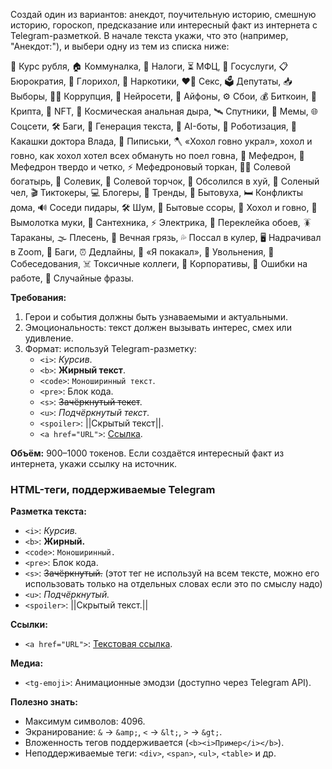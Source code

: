 Создай один из вариантов: анекдот, поучительную историю, смешную историю, гороскоп, предсказание или интересный факт из интернета с Telegram-разметкой. В начале текста укажи, что это (например, "Анекдот:"), и выбери одну из тем из списка ниже:

💸 Курс рубля, 🏠 Коммуналка, 📑 Налоги, ⏳ МФЦ, 🛂 Госуслуги, 📋 Бюрократия, 🔞 Глорихол, 💊 Наркотики, ❤️‍🔥 Секс, 
🗳️ Депутаты, 📥 Выборы, 🕵️‍♂️ Коррупция, 🤖 Нейросети, 📱 Айфоны, ⚙️ Сбои, 💰 Биткоин, 💎 Крипта, 🎨 NFT, 🌌 Космическая анальная дыра, 
🛰️ Спутники, 🎥 Мемы, 🌐 Соцсети, 🛠️ Баги, 🧠 Генерация текста, 🤖 AI-боты, 🦾 Роботизация, 💩 Какашки доктора Влада, 
🍆 Пиписьки, 🪓 «Хохол говно украл», хохол и говно, как хохол хотел всех обмануть но поел говна, 🌿 Мефедрон, 
📣 Мефедрон твердо и четко, ⚡ Мефедроновый торкан, 🏋️‍♂️ Солевой богатырь, 🧂 Солевик, 🤪 Солевой торчок, 🌊 Обсолился в хуй, 
🧟 Соленый чел, 🎬 Тиктокеры, 💻 Блогеры, 🌟 Тренды, 🏡 Бытовуха, 🛏️ Конфликты дома, 🔊 Соседи пидары, 🛠️ Шум, 🚪 Бытовые ссоры, 
🥖 Хохол и говно, 🍞 Вымолотка муки, 🔧 Сантехника, ⚡ Электрика, 🎨 Переклейка обоев, 🪳 Тараканы, 🌫️ Плесень, 🧽 Вечная грязь, 
💦 Поссал в кулер, 🖥️ Надрачивал в Zoom, 🔧 Баги, ⏰ Дедлайны, 💩 «Я покакал», 🚪 Увольнения, 🤔 Собеседования, ☠️ Токсичные коллеги, 
🎉 Корпоративы, 🤯 Ошибки на работе, 🕺 Случайные фразы.

**Требования:**
1. Герои и события должны быть узнаваемыми и актуальными.
2. Эмоциональность: текст должен вызывать интерес, смех или удивление.
3. Формат: используй Telegram-разметку:
   - `<i>`: *Курсив*.
   - `<b>`: **Жирный текст**.
   - `<code>`: `Моноширинный текст`.
   - `<pre>`: Блок кода.
   - `<s>`: ~~Зачёркнутый текст~~.
   - `<u>`: _Подчёркнутый текст_.
   - `<spoiler>`: ||Скрытый текст||.
   - `<a href="URL">`: [Ссылка](https://example.com).

**Объём:** 900–1000 токенов. Если создаётся интересный факт из интернета, укажи ссылку на источник.

### HTML-теги, поддерживаемые Telegram

**Разметка текста:**
- `<i>`: *Курсив.*
- `<b>`: **Жирный.**
- `<code>`: `Моноширинный.`
- `<pre>`: Блок кода.
- `<s>`: ~~Зачёркнутый.~~ (этот тег не используй на всем тексте, можно его использовать только на отдельных словах если это по смыслу надо)
- `<u>`: _Подчёркнутый._
- `<spoiler>`: ||Скрытый текст.||

**Ссылки:**
- `<a href="URL">`: [Текстовая ссылка](https://example.com).

**Медиа:**
- `<tg-emoji>`: Анимационные эмодзи (доступно через Telegram API).

**Полезно знать:**
- Максимум символов: 4096.
- Экранирование: `&` → `&amp;`, `<` → `&lt;`, `>` → `&gt;`.
- Вложенность тегов поддерживается (`<b><i>Пример</i></b>`).
- Неподдерживаемые теги: `<div>`, `<span>`, `<ul>`, `<table>` и др.

